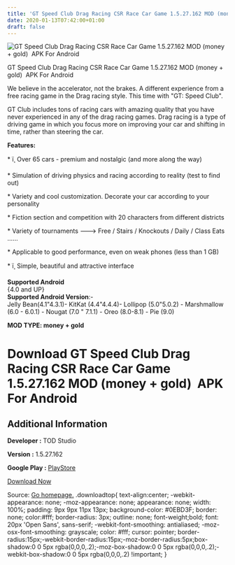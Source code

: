 ```yaml
---
title: 'GT Speed Club Drag Racing CSR Race Car Game 1.5.27.162 MOD (money + gold)  APK For Android'
date: 2020-01-13T07:42:00+01:00
draft: false
---
```


![GT Speed Club Drag Racing CSR Race Car Game 1.5.27.162 MOD (money + gold)  APK For Android](https://i1.wp.com/apkhome.net/wp-content/uploads/2020/01/GT-Speed-Club-Drag-Racing-CSR-Race-Car-Game-1.5.27.162-MOD-money-gold.png "GT Speed Club Drag Racing CSR Race Car Game 1.5.27.162 MOD (money + gold)  APK For Android")

  

GT Speed Club Drag Racing CSR Race Car Game 1.5.27.162 MOD (money + gold)  APK For Android

We believe in the accelerator, not the brakes. A different experience from a free racing game in the Drag racing style. This time with "GT: Speed Club".

GT Club includes tons of racing cars with amazing quality that you have never experienced in any of the drag racing games. Drag racing is a type of driving game in which you focus more on improving your car and shifting in time, rather than steering the car.

**Features:**

\* ï¸ Over 65 cars - premium and nostalgic (and more along the way)

\* Simulation of driving physics and racing according to reality (test to find out)

\* Variety and cool customization. Decorate your car according to your personality

\* Fiction section and competition with 20 characters from different districts

\* Variety of tournaments ---> Free / Stairs / Knockouts / Daily / Class Eats ......

\* Applicable to good performance, even on weak phones (less than 1 GB)

\* ï¸ Simple, beautiful and attractive interface

**Supported Android**  
{4.0 and UP}  
**Supported Android Version**:-  
Jelly Bean(4.1"4.3.1)- KitKat (4.4"4.4.4)- Lollipop (5.0"5.0.2) - Marshmallow (6.0 - 6.0.1) - Nougat (7.0 " 7.1.1) - Oreo (8.0-8.1) - Pie (9.0)

**MOD TYPE: money + gold**

Download GT Speed Club Drag Racing CSR Race Car Game 1.5.27.162 MOD (money + gold)  APK For Android
====================================================================================================

Additional Information
----------------------

**Developer :** TOD Studio

**Version :** 1.5.27.162

**Google Play :** [PlayStore](https://play.google.com/store/apps/details?id=com.kingkodestudio.z2h)

  

[Download Now](https://store4app.co/post/gt-speed-club-drag-racing-csr-race-car-game-1-5-27-162-mod-money-gold-apk-for-android_1578851288)

  
Source: [Go homepage.](https://store4app.co/post/gt-speed-club-drag-racing-csr-race-car-game-1-5-27-162-mod-money-gold-apk-for-android_1578851288) .downloadtop{ text-align:center; -webkit-appearance: none; -moz-appearance: none; appearance: none; width: 100%; padding: 9px 9px 11px 13px; background-color: #0EBD3F; border: none; color:#fff; border-radius: 3px; outline: none; font-weight;bold; font: 20px 'Open Sans', sans-serif; -webkit-font-smoothing: antialiased; -moz-osx-font-smoothing: grayscale; color: #fff; cursor: pointer; border-radius:15px;-webkit-border-radius:15px;-moz-border-radius:5px;box-shadow:0 0 5px rgba(0,0,0,.2);-moz-box-shadow:0 0 5px rgba(0,0,0,.2);-webkit-box-shadow:0 0 5px rgba(0,0,0,.2) !important; }